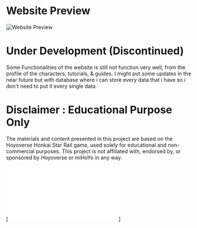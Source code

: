 # Website Preview

![Website Preview](https://github.com/efreetgaming/starrailstation.github.io/assets/78950659/14c51456-6746-4e08-999c-827cc32e20b2)

# Under Development (Discontinued)
Some Functionalities of the website is still not function very well, from the profile of the characters, tutorials, & guides. I might put some updates in the near future but with database where i can store every data that i have so i don't need to put it every single data

# Disclaimer : Educational Purpose Only
The materials and content presented in this project are based on the Hoyoverse Honkai Star Rail game, used solely for educational and non-commercial purposes. This project is not affiliated with, endorsed by, or sponsored by Hoyoverse or miHoYo in any way.

[![License](./License.md)]
